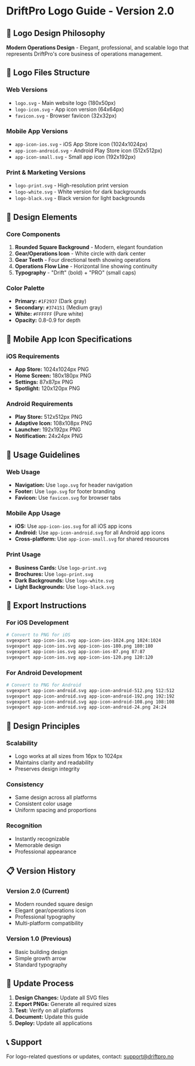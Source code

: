 # DriftPro Logo Guide - Version 2.0

## 🎨 Logo Design Philosophy
**Modern Operations Design** - Elegant, professional, and scalable logo that represents DriftPro's core business of operations management.

## 📁 Logo Files Structure

### Web Versions
- `logo.svg` - Main website logo (180x50px)
- `logo-icon.svg` - App icon version (64x64px)
- `favicon.svg` - Browser favicon (32x32px)

### Mobile App Versions
- `app-icon-ios.svg` - iOS App Store icon (1024x1024px)
- `app-icon-android.svg` - Android Play Store icon (512x512px)
- `app-icon-small.svg` - Small app icon (192x192px)

### Print & Marketing Versions
- `logo-print.svg` - High-resolution print version
- `logo-white.svg` - White version for dark backgrounds
- `logo-black.svg` - Black version for light backgrounds

## 🎯 Design Elements

### Core Components
1. **Rounded Square Background** - Modern, elegant foundation
2. **Gear/Operations Icon** - White circle with dark center
3. **Gear Teeth** - Four directional teeth showing operations
4. **Operations Flow Line** - Horizontal line showing continuity
5. **Typography** - "Drift" (bold) + "PRO" (small caps)

### Color Palette
- **Primary:** `#1F2937` (Dark gray)
- **Secondary:** `#374151` (Medium gray)
- **White:** `#FFFFFF` (Pure white)
- **Opacity:** 0.8-0.9 for depth

## 📱 Mobile App Icon Specifications

### iOS Requirements
- **App Store:** 1024x1024px PNG
- **Home Screen:** 180x180px PNG
- **Settings:** 87x87px PNG
- **Spotlight:** 120x120px PNG

### Android Requirements
- **Play Store:** 512x512px PNG
- **Adaptive Icon:** 108x108px PNG
- **Launcher:** 192x192px PNG
- **Notification:** 24x24px PNG

## 🔧 Usage Guidelines

### Web Usage
- **Navigation:** Use `logo.svg` for header navigation
- **Footer:** Use `logo.svg` for footer branding
- **Favicon:** Use `favicon.svg` for browser tabs

### Mobile App Usage
- **iOS:** Use `app-icon-ios.svg` for all iOS app icons
- **Android:** Use `app-icon-android.svg` for all Android app icons
- **Cross-platform:** Use `app-icon-small.svg` for shared resources

### Print Usage
- **Business Cards:** Use `logo-print.svg`
- **Brochures:** Use `logo-print.svg`
- **Dark Backgrounds:** Use `logo-white.svg`
- **Light Backgrounds:** Use `logo-black.svg`

## 📐 Export Instructions

### For iOS Development
```bash
# Convert to PNG for iOS
svgexport app-icon-ios.svg app-icon-ios-1024.png 1024:1024
svgexport app-icon-ios.svg app-icon-ios-180.png 180:180
svgexport app-icon-ios.svg app-icon-ios-87.png 87:87
svgexport app-icon-ios.svg app-icon-ios-120.png 120:120
```

### For Android Development
```bash
# Convert to PNG for Android
svgexport app-icon-android.svg app-icon-android-512.png 512:512
svgexport app-icon-android.svg app-icon-android-192.png 192:192
svgexport app-icon-android.svg app-icon-android-108.png 108:108
svgexport app-icon-android.svg app-icon-android-24.png 24:24
```

## 🎨 Design Principles

### Scalability
- Logo works at all sizes from 16px to 1024px
- Maintains clarity and readability
- Preserves design integrity

### Consistency
- Same design across all platforms
- Consistent color usage
- Uniform spacing and proportions

### Recognition
- Instantly recognizable
- Memorable design
- Professional appearance

## 📋 Version History

### Version 2.0 (Current)
- Modern rounded square design
- Elegant gear/operations icon
- Professional typography
- Multi-platform compatibility

### Version 1.0 (Previous)
- Basic building design
- Simple growth arrow
- Standard typography

## 🔄 Update Process

1. **Design Changes:** Update all SVG files
2. **Export PNGs:** Generate all required sizes
3. **Test:** Verify on all platforms
4. **Document:** Update this guide
5. **Deploy:** Update all applications

## 📞 Support
For logo-related questions or updates, contact: support@driftpro.no
